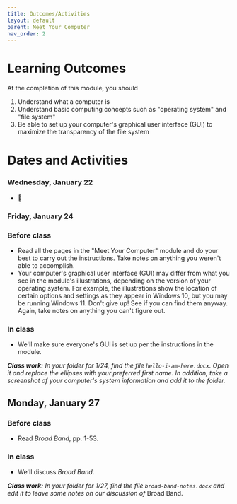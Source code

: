 ```yaml
---
title: Outcomes/Activities
layout: default
parent: Meet Your Computer
nav_order: 2
---
```

# Learning Outcomes

At the completion of this module, you should

1.  Understand what a computer is
2.  Understand basic computing concepts such as "operating system" and "file system"
3.  Be able to set up your computer's graphical user interface (GUI) to maximize the transparency of the file system

# Dates and Activities

### Wednesday, January 22

- 👋

### Friday, January 24

### Before class

- Read all the pages in the "Meet Your Computer" module and do your best to carry out the instructions. Take notes on anything you weren't able to accomplish.
- Your computer's graphical user interface (GUI) may differ from what you see in the module's illustrations, depending on the version of your operating system. For example, the illustrations show the location of certain options and settings as they appear in Windows 10, but you may be running Windows 11. Don't give up! See if you can find them anyway. Again, take notes on anything you can't figure out.

### In class

- We'll make sure everyone's GUI is set up per the instructions in the module.

***Class work:*** *In your folder for 1/24, find the file `hello-i-am-here.docx`. Open it and replace the ellipses with your preferred first name. In addition, take a screenshot of your computer's system information and add it to the folder.*

## Monday, January 27

### Before class

- Read *Broad Band*, pp. 1-53.

### In class

- We'll discuss *Broad Band*.

***Class work:*** *In your folder for 1/27, find the file `broad-band-notes.docx` and edit it to leave some notes on our discussion of* Broad Band.
